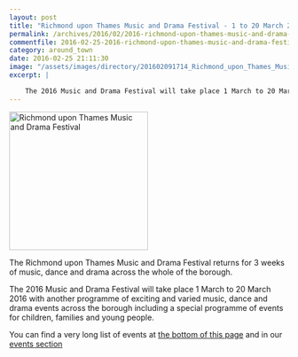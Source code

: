 ```yaml
---
layout: post
title: "Richmond upon Thames Music and Drama Festival - 1 to 20 March 2016"
permalink: /archives/2016/02/2016-richmond-upon-thames-music-and-drama-festival.html
commentfile: 2016-02-25-2016-richmond-upon-thames-music-and-drama-festival
category: around_town
date: 2016-02-25 21:11:30
image: "/assets/images/directory/201602091714_Richmond_upon_Thames_Music_and_Drama_Festival.jpg"
excerpt: |

    The 2016 Music and Drama Festival will take place 1 March to 20 March 2016 with another programme of exciting and varied music, dance and drama events across the borough including a special programme of events for children, families and young people.
---
```


<img src="/assets/images/directory/201602091714_Richmond_upon_Thames_Music_and_Drama_Festival.jpg" width="250" height="250" class="right" alt="Richmond upon Thames Music and Drama Festival" />

The Richmond upon Thames Music and Drama Festival returns for 3 weeks of music, dance and drama across the whole of the borough.

The 2016 Music and Drama Festival will take place 1 March to 20 March 2016 with another programme of exciting and varied music, dance and drama events across the borough including a special programme of events for children, families and young people.

You can find a very long list of events at [the bottom of this page](/directory/art/201602091714) and in our [events section](/event)
